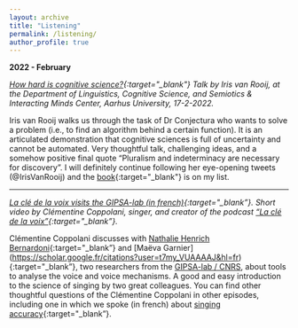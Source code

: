 ```yaml
---
layout: archive
title: "Listening"
permalink: /listening/
author_profile: true
---
```


**2022 - February**

*[How hard is cognitive science?](https://www.youtube.com/watch?app=desktop&v=2bdK_zu1Ikw){:target="_blank"}
Talk by Iris van Rooij, at the Department of Linguistics, Cognitive Science, and Semiotics & Interacting Minds Center, Aarhus University, 17-2-2022.* 

Iris van Rooij walks us through the task of Dr Conjectura who wants to solve a problem (i.e., to find an algorithm behind a certain function). It is an articulated demonstration that cognitive sciences is full of uncertainty and cannot be automated. Very thoughtful talk, challenging ideas, and a somehow positive final quote “Pluralism and indeterminacy are necessary for discovery”. I will definitely continue following her eye-opening tweets (@IrisVanRooij) and the [book](https://www.cambridge.org/core/books/cognition-and-intractability/2FC21B94CCCFBBD1E11A2D30D4503A23){:target="_blank"} is on my list. 

***

*[La clé de la voix visits the GIPSA-lab (in french)](https://www.youtube.com/watch?v=7F95UCLiZ8g){:target="_blank”}.
Short video by Clémentine Coppolani, singer, and creator of the podcast [“La clé de la voix”](https://podcast.ausha.co/la-cle-de-la-voix){:target="_blank”}.*

Clémentine Coppolani discusses with [Nathalie Henrich Bernardoni](https://scholar.google.fr/citations?hl=fr&user=_Q8oL4sAAAAJ){:target="_blank”} and [Maëva Garnier] (https://scholar.google.fr/citations?user=t7my_VUAAAAJ&hl=fr){:target="_blank”}, two researchers from the [GIPSA-lab / CNRS](http://www.gipsa-lab.fr/), about tools to analyse the voice and voice mechanisms. A good and easy introduction to the science of singing by two great colleagues. You can find other thoughtful questions of the Clémentine Coppolani in other episodes, including one in which we spoke (in french) about [singing accuracy](https://www.lacledelavoix.com/articles/saison-2-ep31-pauline-larrouy-maestri){:target="_blank”}.
